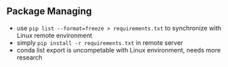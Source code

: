 ## Package Managing
- use `pip list --format=freeze > requirements.txt` to synchronize with Linux remote environment
- simply `pip install -r requirements.txt` in remote server
- conda list export is uncompetable with Linux environment, needs more research